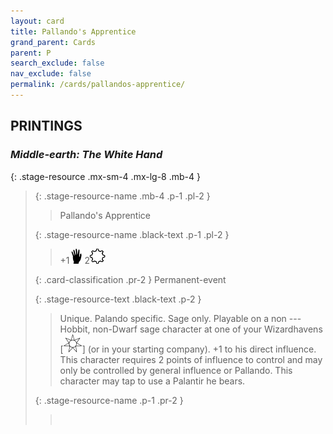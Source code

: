 ```yaml
---
layout: card
title: Pallando's Apprentice
grand_parent: Cards
parent: P
search_exclude: false
nav_exclude: false
permalink: /cards/pallandos-apprentice/
---
```


## PRINTINGS


### _Middle-earth: The White Hand_

{: .stage-resource .mx-sm-4 .mx-lg-8 .mb-4 }
> {: .stage-resource-name .mb-4 .p-1 .pl-2 }
> > <div class="card-mp"></div>
> > <div class="card-name">Pallando's Apprentice</div>
>
> {: .stage-resource-name .black-text .p-1 .pl-2 }
> > +1![](/assets/images/di.svg) 2![](/assets/images/stage-point.svg)
>
> {: .card-classification .pr-2 }
> Permanent-event
>
> {: .stage-resource-text .black-text .p-2 }
> > Unique. Palando specific. Sage only. Playable on a non ---Hobbit, non-Dwarf sage character at one of your Wizardhavens \[![](/assets/images/free-haven.svg)] (or in your starting company). +1 to his direct influence. This character requires 2 points of influence to control and may only be controlled by general influence or Pallando. This character may tap to use a Palantir he bears. 
> 
> {: .stage-resource-name .p-1 .pr-2 }
> > <div class="card-shield"></div>
> > <div class="card-corruption">&nbsp;</div>

